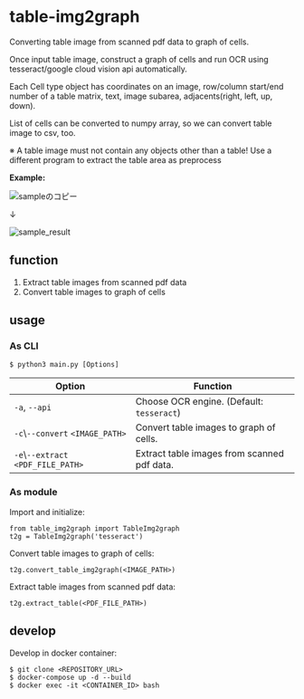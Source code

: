 # table-img2graph
Converting table image from scanned pdf data to graph of cells.

Once input table image, construct a graph of cells and run OCR using tesseract/google cloud vision api automatically.

Each Cell type object has coordinates on an image, row/column start/end number of a table matrix, text, image subarea, adjacents(right, left, up, down).

List of cells can be converted to numpy array, so we can convert table image to csv, too.

※ A table image must not contain any objects other than a table! Use a different program to extract the table area as preprocess

**Example:**

![sampleのコピー](https://user-images.githubusercontent.com/44527660/84593126-5b11d480-ae85-11ea-9dde-8f768d0acb6e.png)

↓

![sample_result](https://user-images.githubusercontent.com/44527660/84593099-1ab25680-ae85-11ea-83f4-fa1ecd7e4e58.png)

## function
1. Extract table images from scanned pdf data
1. Convert table images to graph of cells

## usage

### As CLI

```
$ python3 main.py [Options]
```

| Option                             | Function                                    |
|------------------------------------|---------------------------------------------|
| `-a`, `--api`                      | Choose OCR engine. (Default: `tesseract`)   |
| `-c`\\`--convert` `<IMAGE_PATH>`     | Convert table images to graph of cells.     |
| `-e`\\`--extract` `<PDF_FILE_PATH>` | Extract table images from scanned pdf data. |

### As module

Import and initialize:
```
from table_img2graph import TableImg2graph
t2g = TableImg2graph('tesseract')
```

Convert table images to graph of cells:
```
t2g.convert_table_img2graph(<IMAGE_PATH>)
```

Extract table images from scanned pdf data:
```
t2g.extract_table(<PDF_FILE_PATH>)
```

## develop

Develop in docker container:
```
$ git clone <REPOSITORY_URL>
$ docker-compose up -d --build
$ docker exec -it <CONTAINER_ID> bash
```
